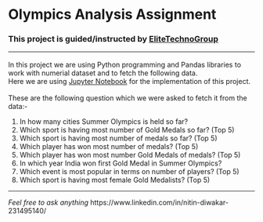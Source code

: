 # Olympics Analysis Assignment
### This project is guided/instructed by <a href="https://www.elitetechnogroups.com/">EliteTechnoGroup</a><hr>

In this project we are using Python programming and Pandas libraries to work with numerial dataset and to fetch the following data.<br>
Here we are using <a href = "https://jupyter.org/">Jupyter Notebook</a> for the implementation of this project.<br><br>
These are the following question which we were asked to fetch it from the data:-
<ol>
  <li>In how many cities Summer Olympics is held so far?</li>
  <li> Which sport is having most number of Gold Medals so far? (Top 5) </li>
  <li>Which sport is having most number of medals so far? (Top 5) </li>
  <li>Which player has won most number of medals? (Top 5)</li>
<li>Which player has won most number Gold Medals of medals? (Top 5)</li>
<li>In which year India won first Gold Medal in Summer Olympics?</li>
<li>Which event is most popular in terms on number of players? (Top 5)</li>
<li>Which sport is having most female Gold Medalists? (Top 5)</li>
  </ol>
<hr>
 <em>Feel free to ask anything </em>
 https://www.linkedin.com/in/nitin-diwakar-231495140/
